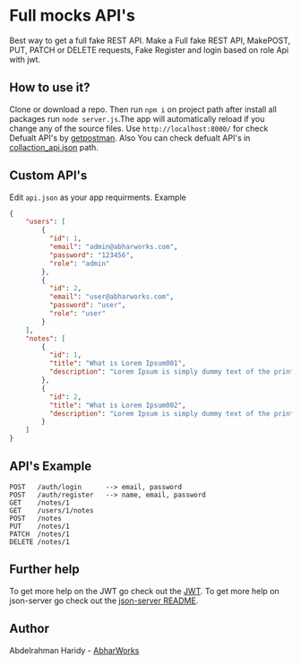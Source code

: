 # Full mocks API's

Best way to get a full fake REST API.
Make a Full fake REST API, MakePOST, PUT, PATCH or DELETE requests, Fake Register and login based on role Api with jwt.

## How to use it?

Clone or download a repo. Then run `npm i` on project path after install all packages run `node server.js`.The app will automatically reload if you change any of the source files.
Use `http://localhost:8000/` for check Defualt API's by [getpostman](https://www.getpostman.com/). Also You can check defualt API's in [collaction_api.json](https://github.com/abdelrahman-haridy01/full-mocks-api/blob/master/ngAbhar.postman_collection.json) path.



## Custom API's

Edit `api.json` as your app requirments. Example
```json
{
    "users": [
        {
          "id": 1,
          "email": "admin@abharworks.com",
          "password": "123456",
          "role": "admin"
        },
        {
          "id": 2,
          "email": "user@abharworks.com",
          "password": "user",
          "role": "user"
        }
    ],
    "notes": [
        {
          "id": 1,
          "title": "What is Lorem Ipsum001",
          "description": "Lorem Ipsum is simply dummy text of the printing and typesetting industry. Lorem Ipsum has been the industry's standard dummy text ever since the 1500s -"
        },
        {
          "id": 2,
          "title": "What is Lorem Ipsum002",
          "description": "Lorem Ipsum is simply dummy text of the printing and typesetting industry. Lorem Ipsum has been the industry's standard dummy text ever since the 1500s - updated"
        }
    ]
}
```

## API's Example

```
POST   /auth/login      --> email, password
POST   /auth/register   --> name, email, password
GET    /notes/1
GET    /users/1/notes
POST   /notes
PUT    /notes/1
PATCH  /notes/1
DELETE /notes/1
```

## Further help


To get more help on the JWT go check out the [JWT](https://jwt.io/).
To get more help on json-server go check out the [json-server README](https://github.com/typicode/json-server/blob/master/README.md).

## Author

Abdelrahman Haridy - [AbharWorks](http://abharworks.com/)

